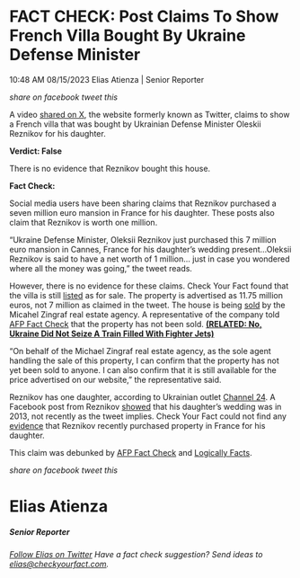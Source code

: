 FACT CHECK: Post Claims To Show French Villa Bought By Ukraine Defense Minister
===============================================================================

10:48 AM 08/15/2023 Elias Atienza | Senior Reporter

_share on facebook_ _tweet this_

 

A video [shared on X](https://twitter.com/Resist_05/status/1681096634854436865?s=20), the website formerly known as Twitter, claims to show a French villa that was bought by Ukrainian Defense Minister Oleskii Reznikov for his daughter.

 

**Verdict: False**

There is no evidence that Reznikov bought this house.

**Fact Check:**

 

Social media users have been sharing claims that Reznikov purchased a seven million euro mansion in France for his daughter. These posts also claim that Reznikov is worth one million.

“Ukraine Defense Minister, Oleksii Reznikov just purchased this 7 million euro mansion in Cannes, France for his daughter’s wedding present…Oleksii Reznikov is said to have a net worth of 1 million… just in case you wondered where all the money was going,” the tweet reads.

However, there is no evidence for these claims. Check Your Fact found that the villa is still [listed](https://www.green-acres.fr/cz/properties/house/cannes/15057a-mzica4370.htm) as for sale. The property is advertised as 11.75 million euros, not 7 million as claimed in the tweet. The house is being [sold](https://www.michaelzingraf.com/en/cannes-rare-charming-property-4989144) by the Micahel Zingraf real estate agency. A representative of the company told [AFP Fact Check](https://factcheck.afp.com/doc.afp.com.33QR2J3) that the property has not been sold. **[(RELATED: No, Ukraine Did Not Seize A Train Filled With Fighter Jets)](https://checkyourfact.com/2023/08/04/fact-check-ukraine-train-fighter-jets/)**

 

“On behalf of the Michael Zingraf real estate agency, as the sole agent handling the sale of this property, I can confirm that the property has not yet been sold to anyone. I can also confirm that it is still available for the price advertised on our website,” the representative said.

Reznikov has one daughter, according to Ukrainian outlet [Channel 24](https://24tv.ua/hto-tse-oleksiy-reznikov-biografiya-shho-vidomo-foto_n1784729). A Facebook post from Reznikov [showed](https://www.facebook.com/photo.php?fbid=10202206116254084&set=a.1861971348749&type=3&ref=embed_post) that his daughter’s wedding was in 2013, not recently as the tweet implies. Check Your Fact could not find any [evidence](https://www.google.com/search?q=oleksii+reznikov+daughter+wedding+present&ei=sUfVZIi7OZmhkPIPhrig4AI&ved=0ahUKEwjI1-up9tKAAxWZEEQIHQYcCCwQ4dUDCBA&uact=5&oq=oleksii+reznikov+daughter+wedding+present&gs_lp=Egxnd3Mtd2l6LXNlcnAiKW9sZWtzaWkgcmV6bmlrb3YgZGF1Z2h0ZXIgd2VkZGluZyBwcmVzZW50MgUQIRigAUiGG1DDA1j3GXABeAGQAQCYAYECoAHjH6oBBjAuMjEuM7gBA8gBAPgBAcICChAAGEcY1gQYsAPCAgUQABiABMICCBAAGIoFGIYDwgIFECEYqwLiAwQYACBBiAYBkAYI&sclient=gws-wiz-serp) that Reznikov recently purchased property in France for his daughter.

This claim was debunked by [AFP Fact Check](https://factcheck.afp.com/doc.afp.com.33QR2J3) and [Logically Facts](https://www.logicallyfacts.com/en/fact-check/false-no-ukraine-defence-minister-didn-t-buy-mansion-for-daughter-using-western-aid).

_share on facebook_ _tweet this_

Elias Atienza
=============

##### Senior Reporter

_[Follow Elias on Twitter](https://twitter.com/AtienzaElias)_ _Have a fact check suggestion? Send ideas to [elias@checkyourfact.com](elias@checkyourfact.com)._